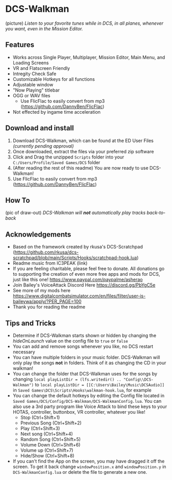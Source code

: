 # DCS-Walkman
(picture)
*Listen to your favorite tunes while in DCS, in all planes, whenever you want, even in the Mission Editor.*
## Features
- Works across Single Player, Multiplayer, Mission Editor, Main Menu, and Loading Screens
- VR and Flatscreen Friendly
- Intregity Check Safe
- Customizable Hotkeys for all functions
- Adjustable window
- "Now Playing" titlebar
- OGG or WAV files
  - Use FlicFlac to easily convert from mp3 (https://github.com/DannyBen/FlicFlac)
- Not effected by ingame time acceleration

## Download and install
1. Download DCS-Walkman, which can be found at the ED User Files *(currently pending approval)*
2. Once downloaded, extract the files via your preferred zip software
3. Click and Drag the unzipped `Scripts` folder into your `C:/Users/Profile/Saved Games/DCS` folder
4. (After reading the rest of this readme) You are now ready to use DCS-Walkman!
5. Use FlicFlac to easily convert from mp3 (https://github.com/DannyBen/FlicFlac)
## How To
(pic of draw-out)
*DCS-Walkman will **not** automatically play tracks back-to-back*

## Acknowledgements
- Based on the framework created by rkusa's DCS-Scratchpad (https://github.com/rkusa/dcs-scratchpad/blob/main/Scripts/Hooks/scratchpad-hook.lua)
- Readme music from IC3PEAK (link)
- If you are feeling charitable, please feel free to donate. All donations go to supporting the creation of even more free apps and mods for DCS, just like this one! https://www.paypal.com/paypalme/asherao
- Join Bailey's VoiceAttack Discord Here https://discord.gg/PbYgC5e
- See more of my mods here https://www.digitalcombatsimulator.com/en/files/filter/user-is-baileywa/apply/?PER_PAGE=100
- Thank you for reading the readme

## Tips and Tricks
- Determine if DCS-Walkman starts shown or hidden by changing the *hideOnLaunch* value on the config file to `true` or `false`
- You can add and remove songs whenever you like, no DCS restart necessary
- You can have multiple folders in your music folder. DCS-Walkman will only play the songs **not** in folders. Think of it as changing the CD in your walkman!
- You can change the folder that DCS-Walkman uses for the songs by changing `local playListDir = (lfs.writedir() .. "Config\\DCS-Walkman")` to `local playListDir = [[C:\Users\Bailey\Music\DCSAudio]]` in `Saved Games\DCS\Scripts\Hooks\walkman-hook.lua`, for example
- You can change the default hotkeys by editing the Config file located in `Saved Games/DCS/Config/DCS-Walkman/DCS-WalkmanConfig.lua`. You can also use a 3rd party program like Voice Attack to bind these keys to your HOTAS, controller, buttonbox, VR controller, whatever you like!
  - Stop (Ctrl+Shift+1)
  - Previous Song (Ctrl+Shift+2)
  - Play (Ctrl+Shift+3)
  - Next song (Ctrl+Shift+4)
  - Random Song (Ctrl+Shift+5)
  - Volume Down (Ctrl+Shift+6)
  - Volume up (Ctrl+Shift+7)
  - Hide/Show (Ctrl+Shift+8)
- If you can't find the App on the screen, you may have dragged it off the screen. To get it back change `windowPosition.x` and `windowPosition.y` in `DCS-WalkmanConfig.lua` or delete the file to generate a new one.
